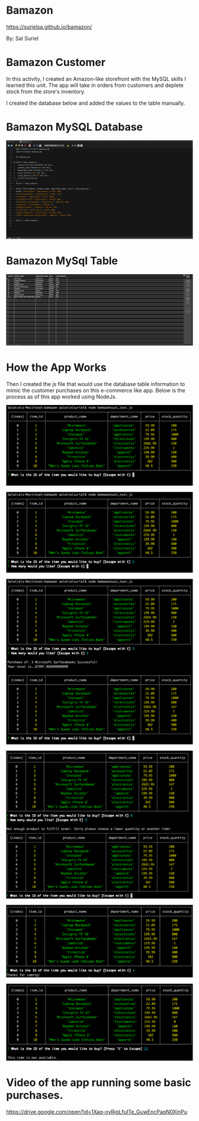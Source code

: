 # Bamazon

https://surielsa.github.io/bamazon/

By: Sal Suriel

# Bamazon Customer

In this activity, I created an Amazon-like storefront with the MySQL skills I learned this unit. 
The app will take in orders from customers and deplete stock from the store's inventory. 


I created the database below and added the values to the table manually. 

# Bamazon MySQL Database

![](images/bamazon_database.png)

# Bamazon MySql Table

![](images/bamazon_mysql_table.png)

# How the App Works

Then I created the js file that would use the database table information to mimic the customer purchases on this e-commerce like app. Below is the process as of this app worked using NodeJs.


![](images/bamazonjs1.png)

![](images/bamazonjs2.png)

![](images/bamazonjs3.png)

![](images/bamazonjs4.png)

![](images/bamazonjs5.png)

![](images/bamazonjs6.png)

# Video of the app running some basic purchases.

https://drive.google.com/open?id=1Xaq-oyRigLfuITe_GuwEncPaqN0XjnPu

